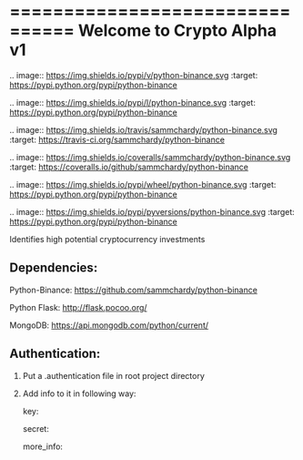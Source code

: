 ================================
Welcome to Crypto Alpha v1
================================
.. image:: https://img.shields.io/pypi/v/python-binance.svg
    :target: https://pypi.python.org/pypi/python-binance

.. image:: https://img.shields.io/pypi/l/python-binance.svg
    :target: https://pypi.python.org/pypi/python-binance

.. image:: https://img.shields.io/travis/sammchardy/python-binance.svg
    :target: https://travis-ci.org/sammchardy/python-binance

.. image:: https://img.shields.io/coveralls/sammchardy/python-binance.svg
    :target: https://coveralls.io/github/sammchardy/python-binance

.. image:: https://img.shields.io/pypi/wheel/python-binance.svg
    :target: https://pypi.python.org/pypi/python-binance

.. image:: https://img.shields.io/pypi/pyversions/python-binance.svg
    :target: https://pypi.python.org/pypi/python-binance

Identifies high potential cryptocurrency investments

Dependencies:
-------------

Python-Binance: 
https://github.com/sammchardy/python-binance

Python Flask:
http://flask.pocoo.org/

MongoDB:
https://api.mongodb.com/python/current/

Authentication:
---------------

1. Put a .authentication file in root project directory
2. Add info to it in following way:

	key: <your key here>
	
	secret: <your secret here>
	
	more_info: <more additional optional info here>
